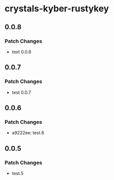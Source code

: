 # crystals-kyber-rustykey

## 0.0.8

### Patch Changes

- text 0.0.8

## 0.0.7

### Patch Changes

- test 0.0.7

## 0.0.6

### Patch Changes

- a9222ee: test.6

## 0.0.5

### Patch Changes

- test.5

